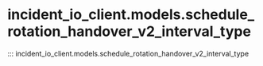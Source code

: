 # incident_io_client.models.schedule_rotation_handover_v2_interval_type

::: incident_io_client.models.schedule_rotation_handover_v2_interval_type
